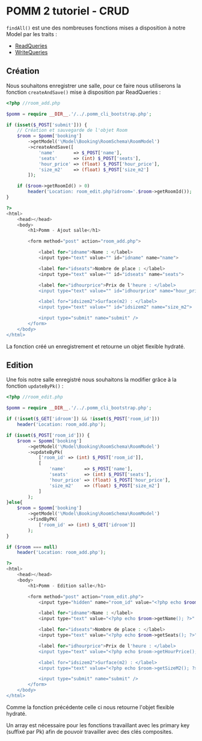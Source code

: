 POMM 2 tutoriel - CRUD
======================

```findAll()``` est une des nombreuses fonctions mises a disposition à notre Model par les traits :
   - [ReadQueries](https://github.com/pomm-project/ModelManager/blob/master/sources/lib/Model/ModelTrait/ReadQueries.php)
   - [WriteQueries](https://github.com/pomm-project/ModelManager/blob/master/sources/lib/Model/ModelTrait/WriteQueries.php)

Création 
--------
Nous souhaitons enregistrer une salle, pour ce faire nous utiliserons la fonction ```createAndSave()``` mise à disposition par ReadQueries :

```php
<?php //room_add.php

$pomm = require __DIR__.'/../.pomm_cli_bootstrap.php';

if (isset($_POST['submit'])) {
    // Création et sauvegarde de l'objet Room
    $room = $pomm['booking']
        ->getModel('\Model\Booking\RoomSchema\RoomModel')
        ->createAndSave([
            'name'       => $_POST['name'],
            'seats'      => (int) $_POST['seats'],
            'hour_price' => (float) $_POST['hour_price'],
            'size_m2'    => (float) $_POST['size_m2']
        ]);

    if ($room->getRoomId() > 0)
        header('Location: room_edit.php?idroom='.$room->getRoomId());
}

?>
<html>
    <head></head>
    <body>
        <h1>Pomm - Ajout salle</h1>

        <form method="post" action="room_add.php">

            <label for="idname">Name : </label>
            <input type="text" value="" id="idname" name="name">

            <label for="idseats">Nombre de place : </label>
            <input type="text" value="" id="idseats" name="seats">

            <label for="idhourprice">Prix de l'heure : </label>
            <input type="text" value="" id="idhourprice" name="hour_price">

            <label for="idsizem2">Surface(m2) : </label>
            <input type="text" value="" id="idsizem2" name="size_m2">

            <input type="submit" name="submit" />
        </form>
    </body>
</html>
```

La fonction créé un enregistrement et retourne un objet flexible hydraté.

Edition 
-------

Une fois notre salle enregistré nous souhaitons la modifier grâce à la fonction ```updateByPk()``` : 

```php
<?php //room_edit.php

$pomm = require __DIR__.'/../.pomm_cli_bootstrap.php';

if (!isset($_GET['idroom']) && !isset($_POST['room_id']))
    header('Location: room_add.php');

if (isset($_POST['room_id'])) {
    $room = $pomm['booking']
        ->getModel('\Model\Booking\RoomSchema\RoomModel')
        ->updateByPk(
            ['room_id' => (int) $_POST['room_id']],
            [
                'name'       => $_POST['name'],
                'seats'      => (int) $_POST['seats'],
                'hour_price' => (float) $_POST['hour_price'],
                'size_m2'    => (float) $_POST['size_m2']
            ]
        );
}else{
    $room = $pomm['booking']
        ->getModel('\Model\Booking\RoomSchema\RoomModel')
        ->findByPK(
            ['room_id' => (int) $_GET['idroom']]
        );
}

if ($room === null)
    header('Location: room_add.php');

?>
<html>
    <head></head>
    <body>
        <h1>Pomm - Edition salle</h1>

        <form method="post" action="room_edit.php">
            <input type="hidden" name="room_id" value="<?php echo $room->getRoomId(); ?>"/>

            <label for="idname">Name : </label>
            <input type="text" value="<?php echo $room->getName(); ?>" id="idname" name="name">

            <label for="idseats">Nombre de place : </label>
            <input type="text" value="<?php echo $room->getSeats(); ?>" id="idseats" name="seats">

            <label for="idhourprice">Prix de l'heure : </label>
            <input type="text" value="<?php echo $room->getHourPrice(); ?>" id="idhourprice" name="hour_price">

            <label for="idsizem2">Surface(m2) : </label>
            <input type="text" value="<?php echo $room->getSizeM2(); ?>" id="idsizem2" name="size_m2">

            <input type="submit" name="submit" />
        </form>
    </body>
</html>
```

Comme la fonction précédente celle ci nous retourne l'objet flexible hydraté.

Un array est nécessaire pour les fonctions travaillant avec les primary key (suffixé par Pk) afin de pouvoir travailler avec des clés composites.

